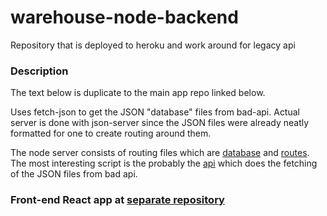 # warehouse-node-backend
Repository that is deployed to heroku and work around for legacy api

### Description 
The text below is duplicate to the main app repo linked below.

Uses fetch-json to get the JSON "database" files from bad-api. Actual server is done with json-server since the JSON files were already neatly formatted for one to create routing around them.

The node server consists of routing files which are [database](https://github.com/rescawen/warehouse-node-backend/blob/main/db.js) and [routes](https://github.com/rescawen/warehouse-node-backend/blob/main/routes.json). The most interesting script is the probably the [api](https://github.com/rescawen/warehouse-node-backend/blob/main/api.js) which does the fetching of the JSON files from bad api. 

### Front-end React app at [separate repository](https://github.com/rescawen/reaktor-warehouse-app)  

